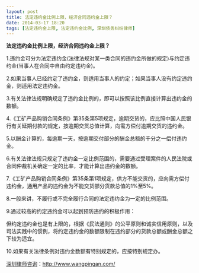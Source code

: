 ```yaml
---
layout: post
title: 法定违约金比例上限，经济合同违约金上限？
date: 2014-03-17 18:20
tags: [法定违约金上限, 法定违约金比例, 深圳债务纠纷律师]
---
```

<strong>法定违约金比例上限，经济合同违约金上限？</strong>

1.违约金可分为法定违约金(法律法规对某一类合同的违约金所做的规定)与约定违约金(当事人在合同中自由约定违约金)。

2.如果当事人已经约定了违约金，则适用当事人的约定；如果当事人没有约定违约金，则适用法定违约金。

3.有关法律法规明确规定了违约金比例的，即可以按照该比例直接计算出违约金的数额。

4.《工矿产品购销合同条例》第35条第5项规定，逾期交货的，应比照中国人民银行有关延期付款的规定，按逾期交货总值计算，向需方偿付逾期交货的违约金。

5.以酬金计算的，每逾期一天，按逾期交付部分的酬金总额的千分之一偿付违约金。

6.有关法律法规只规定了违约金一定比例范围的，需要通过受理案件的人民法院或合同仲裁机关确定一定的比率，才能计算出违约金的数额。

7.《工矿产品购销合同条例》第35条第1项规定，供方不能交货的，应向需方偿付违约金，通用产品的违约金为不能交货部分货款总值的1%至5%。

8.一般来讲，不履行或不完全履行合同的法定违约金为一定的比例范围。

9.通过较高的约定违约金可以起到预防违约的积极作用：

但约定违约金也是有上限的，根据《民法通则》的公平原则和诚实信用原则，以及司法实践中的惯例，将约定违约金的数额限制在违约部分的货款总额或酬金总额之下较为适宜。

10.如果有关法律条例对违约金数额有特别规定的，应按特别规定办。

<a href="http://www.wangpingan.com/">深圳律师咨询</a>：<a href="http://www.wangpingan.com/">http://www.wangpingan.com/</a>

